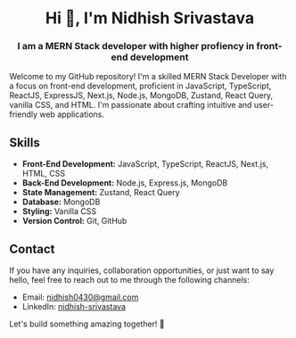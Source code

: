 
<h1 align="center">Hi 👋, I'm Nidhish Srivastava</h1>

<h3 align="center">
I am a MERN Stack developer with higher profiency in front-end development
</h3>


Welcome to my GitHub repository! I'm a skilled MERN Stack Developer with a focus on front-end development, proficient in JavaScript, TypeScript, ReactJS, ExpressJS, Next.js, Node.js, MongoDB, Zustand, React Query, vanilla CSS, and HTML. I'm passionate about crafting intuitive and user-friendly web applications.

## Skills

- **Front-End Development:** JavaScript, TypeScript, ReactJS, Next.js, HTML, CSS
- **Back-End Development:** Node.js, Express.js, MongoDB
- **State Management:** Zustand, React Query
- **Database:** MongoDB
- **Styling:** Vanilla CSS
- **Version Control:** Git, GitHub
<!--
## Projects

Here are some notable projects that showcase my skills and expertise:

1. **Project 1:** Brief description and link to the project's repository or live demo.
2. **Project 2:** Brief description and link to the project's repository or live demo.
3. **Project 3:** Brief description and link to the project's repository or live demo.

Feel free to explore my repositories for more projects and code samples.
-->
## Contact

If you have any inquiries, collaboration opportunities, or just want to say hello, feel free to reach out to me through the following channels:

- Email: [nidhish0430@gmail.com](mailto:your-email@example.com)
- LinkedIn: [nidhish-srivastava](https://www.linkedin.com/in/nidhish-srivastava)
  <!-- Personal Website/Portfolio: [your-website.com](https://www.your-website.com)-->

Let's build something amazing together! 🚀
